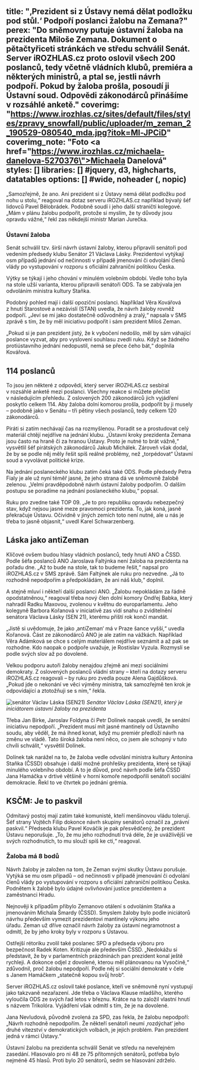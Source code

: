 title: "‚Prezident si z Ústavy nemá dělat podložku pod stůl.‘ Podpoří poslanci žalobu na Zemana?"
perex: "Do sněmovny putuje ústavní žaloba na prezidenta Miloše Zemana. Dokument o pětačtyřiceti stránkách ve středu schválil Senát. Server iROZHLAS.cz proto oslovil všech 200 poslanců, tedy včetně vládních klubů, premiéra a některých ministrů, a ptal se, jestli návrh podpoří. Pokud by žaloba prošla, posoudí ji Ústavní soud. Odpovědi zákonodárců přinášíme v rozsáhlé anketě."
coverimg: "https://www.irozhlas.cz/sites/default/files/styles/zpravy_snowfall/public/uploader/m_zeman_2_190529-080540_mda.jpg?itok=Ml-JPCiD"
coverimg_note: "Foto <a href=\"https://www.irozhlas.cz/michaela-danelova-5270376\">Michaela Danelová</a>"
styles: []
libraries: [] #jquery, d3, highcharts, datatables
options: [] #wide, noheader (, nopic)
---

„Samozřejmě, že ano. Ani prezident si z Ústavy nemá dělat podložku pod nohu u stolu,“ reagoval na dotaz serveru iROZHLAS.cz například bývalý šéf lidovců Pavel Bělobrádek. Podobně soudí i jeho další straničtí kolegové. „Mám v plánu žalobu podpořit, protože si myslím, že ty důvody jsou opravdu vážné,“ řekl zas někdejší ministr Marian Jurečka.

<right>
<h3>Ústavní žaloba</h3>

<p>Senát schválil tzv. širší návrh ústavní žaloby, kterou připravili senátoři pod vedením předsedy klubu Senátor 21 Václava Lásky. Prezidentovi vytýkají osm případů jednání od nečinnosti v případě jmenování či odvolání členů vlády po vystupování v rozporu s oficiální zahraniční politikou Česka.</p>

<p>Výtky se týkají i jeho chování v minulém volebním období. Vedle toho byla na stole užší varianta, kterou připravili senátoři ODS. Ta se zabývala jen odvoláním ministra kultury Staňka.</p>
</right>

Podobný pohled mají i další opoziční poslanci. Například Věra Kovářová z hnutí Starostové a nezávislí (STAN) uvedla, že návrh žaloby rovněž podpoří. „Jeví se mi jako dostatečně odůvodněný a zralý,“ napsala v SMS zprávě s tím, že by měl iniciativu podpořit i sám prezident Miloš Zeman.

„Pokud si je pan prezident jistý, že k vybočení nedošlo, měl by sám váhající poslance vyzvat, aby pro vyslovení souhlasu zvedli ruku. Když se žádného protiústavního jednání nedopustil, nemá se přece čeho bát,“ doplnila Kovářová.

## 114 poslanců

To jsou jen některé z odpovědí, který server iROZHLAS.cz sesbíral v rozsáhlé anketě mezi poslanci. Všechny reakce si můžete přečíst v následujícím přehledu. Z oslovených 200 zákonodárců jich vyjádření poskytlo celkem 114. Aby žaloba dolní komorou prošla, podpořit by ji musely – podobně jako v Senátu – tři pětiny všech poslanců, tedy celkem 120 zákonodárců.

<wide>
  <div id="anketa-wrapper"></div>
</wide>

Piráti si zatím nechávají čas na rozmyšlenou. Poradit se a prostudovat celý materiál chtějí nejdříve na jednání klubu. „Ústavní kroky prezidenta Zemana jsou často na hraně či za hranou Ústavy. Proto je nutné to brát vážně,“ vysvětlil šéf pirátských zákonodárců Jakub Michálek. Zároveň však dodal, že by se podle něj měly řešit spíš reálné problémy, než „torpédovat“ Ústavní soud a vyvolávat politické krize.

Na jednání poslaneckého klubu zatím čeká také ODS. Podle předsedy Petra Fialy je ale už nyní téměř jasné, že jeho strana dá ve sněmovně žalobě zelenou. „Velmi pravděpodobně návrh ústavní žaloby podpořím. O dalším postupu se poradíme na jednání poslaneckého klubu,“ popsal.

Ruku pro zvedne také TOP 09. „Je to pro republiku opravdu nebezpečný stav, když nejsou jasné meze pravomoci prezidenta. To, jak koná, jasně překračuje Ústavu. Očividně v jiných zemích toto není nutné, ale u nás je třeba to jasně objasnit,“ uvedl Karel Schwarzenberg.

## Láska jako antiZeman

Klíčové ovšem budou hlasy vládních poslanců, tedy hnutí ANO a ČSSD. Podle šéfa poslanců ANO Jaroslava Faltýnka není žaloba na prezidenta na pořadu dne. „Až to bude na stole, tak to budeme řešit,“ napsal pro iROZHLAS.cz v SMS zprávě. Sám Faltýnek ale ruku pro nezvedne. „Já to rozhodně nepodpořím a předpokládám, že ani náš klub,“ doplnil.

A stejně mluví i někteří další poslanci ANO. „Žalobu nepokládám za řádně opodstatněnou,“ reagoval třeba nový člen dolní komory Ondřej Babka, který nahradil Radku Maxovou, zvolenou v květnu do europarlamentu. Jeho kolegyně Barbora Kořanová v iniciativě zas vidí snahu o zviditelnění senátora Václava Lásky (SEN 21), kterému příští rok končí mandát.

„Jistě si uvědomuje, že jako ‚antiZeman‘ má v Praze šance vyšší,“ uvedla Kořanová.
Část ze zákonodárců ANO je ale zatím na vážkách. Například Věra Adámková se chce s celým materiálem nejdříve seznámit a až pak se rozhodne. Kdo naopak o podpoře uvažuje, je Rostislav Vyzula. Rozmyslí se podle svých slov až po dovolené.

Velkou podporu autoři žaloby nenajdou zřejmě ani mezi sociálními demokraty. Z oslovených poslanců vládní strany – kteří na dotazy serveru iROZHLAS.cz reagovali – by ruku pro zvedla pouze Alena Gajdůšková. „Pokud jde o nekonání ve věci výměny ministra, tak samozřejmě ten krok je odpovídající a ztotožňuji se s ním,“ řekla.

![senátor Václav Láska (SEN21)](https://www.irozhlas.cz/sites/default/files/styles/zpravy_fotogalerie_medium/public/uploader/laska_190709-153444_kno.jpg?itok=S4EtKMC5)
_Senátor Václav Láska (SEN21), který je iniciátorem ústavní žaloby na prezidenta_

Třeba Jan Birke, Jaroslav Foldyna či Petr Dolínek naopak uvedli, že senátní iniciativu nepodpoří. „Prezident musí mít jasné mantinely od Ústavního soudu, aby věděl, že má ihned konat, když mu premiér předloží návrh na změnu ve vládě. Tato široká žaloba není něco, co jsem ale schopný v tuto chvíli schválit,“ vysvětlil Dolínek.

Dolínek tak narážel na to, že žaloba vedle odvolání ministra kultury Antonína Staňka (ČSSD) obsahuje i další možné prohřešky prezidenta, které se týkají minulého volebního období. A to je důvod, proč návrh podle šéfa ČSSD Jana Hamáčka v drtivé většině v horní komoře nepodpořili senátoři sociální demokracie. Řekl to ve čtvrtek po jednání grémia.

## KSČM: Je to paskvil

Odmítavý postoj mají zatím také komunisté, kteří menšinovou vládu tolerují. Šéf strany Vojtěch Filip dokonce návrh skupiny senátorů označil za „právní paskvil.“ Předseda klubu Pavel Kováčik je pak přesvědčený, že prezident Ústavu neporušuje. „To, že mu jeho rozhodnutí trvá déle, že je uvážlivější ve svých rozhodnutích, to mu slouží spíš ke cti,“ reagoval.

<left>
<h3>Žaloba má 8 bodů</h3>
<p>Návrh žaloby je založen na tom, že Zeman svými skutky Ústavu porušuje. Vytýká se mu osm případů – od nečinnosti v případě jmenování či odvolání členů vlády po vystupování v rozporu s oficiální zahraniční politikou Česka. Podnětem k žalobě bylo údajné ovlivňování justice prezidentem a zaměstnanci Hradu.</p>

<p>Nejnověji k případům přibylo Zemanovo otálení s odvoláním Staňka a jmenováním Michala Šmardy (ČSSD).
Smyslem žaloby bylo podle iniciátorů návrhu především vymezit prezidentovi mantinely výkonu jeho úřadu. Zeman už dříve označil návrh žaloby za ústavní negramotnost a odmítl, že by jeho kroky byly v rozporu s Ústavou.</p>
</left>

Ostřejší rétoriku zvolil také poslanec SPD a předseda výboru pro bezpečnost Radek Koten. Kritizuje ale především ČSSD. „Nedokážu si představit, že by v parlamentních prázdninách pan prezident konal ještě rychleji. A dokonce odjel z dovolené, kterou měl plánovanou na Vysočině,“ zdůvodnil, proč žalobu nepodpoří. Podle něj si sociální demokraté v čele s Janem Hamáčkem „statečně kopou svůj hrob“.

Server iROZHLAS.cz oslovil také poslance, kteří ve sněmovně nyní vystupují jako takzvaně nezařazení. Jde třeba o Václava Klause mladšího, kterého vyloučila ODS ze svých řad letos v březnu. Krátce na to založil vlastní hnutí s názvem Trikolóra. Vyjádření však odmítl s tím, že je na dovolené.

Jana Nevludová, původně zvolená za SPD, zas řekla, že žalobu nepodpoří: „Návrh rozhodně nepodpořím. Že někteří senátoři neumí ‚rozdýchat‘ jeho druhé vítezství v demokratických volbách, je jejich problém. Pan prezident jedná v rámci Ústavy.“

Ústavní žalobu na prezidenta schválil Senát ve středu na neveřejném zasedání. Hlasovalo pro ni 48 ze 75 přítomných senátorů, potřeba bylo nejméně 45 hlasů. Proti bylo 20 senátorů, sedm se hlasování zdrželo.

